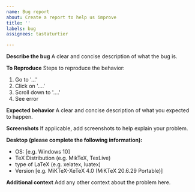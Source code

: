 ```yaml
---
name: Bug report
about: Create a report to help us improve
title: ''
labels: bug
assignees: tastaturtier

---
```


**Describe the bug**
A clear and concise description of what the bug is.

**To Reproduce**
Steps to reproduce the behavior:
1. Go to '...'
2. Click on '....'
3. Scroll down to '....'
4. See error

**Expected behavior**
A clear and concise description of what you expected to happen.

**Screenshots**
If applicable, add screenshots to help explain your problem.

**Desktop (please complete the following information):**
 - OS: [e.g. Windows 10]
 - TeX Distribution (e.g. MikTeX, TexLive)
 - type of LaTeX (e.g. xelatex, luatex)
 - Version [e.g. MiKTeX-XeTeX 4.0 (MiKTeX 20.6.29 Portable)]

**Additional context**
Add any other context about the problem here.
